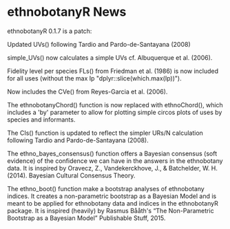 # ethnobotanyR News

ethnobotanyR 0.1.7 is a patch:

Updated UVs() following Tardio and Pardo-de-Santayana (2008)

simple_UVs() now calculates a simple UVs cf. Albuquerque et al. (2006).

Fidelity level per species FLs() from Friedman et al. (1986) is now included for all uses (without the  max Ip "dplyr::slice(which.max(Ip))").

Now includes the CVe() from Reyes-Garcia et al. (2006).

The ethnobotanyChord() function is now replaced with ethnoChord(), which includes a 'by' parameter to allow for plotting simple circos plots of uses by species and informants.

The CIs() function is updated to reflect the simpler URs/N calculation following Tardio and Pardo-de-Santayana (2008).

The ethno_bayes_consensus() function offers a Bayesian consensus (soft evidence) of the confidence we can have in the answers in the ethnobotany data. It is inspired by Oravecz, Z., Vandekerckhove, J., & Batchelder, W. H. (2014). Bayesian Cultural Consensus Theory.

The ethno_boot() function make a bootstrap analyses of ethnobotany indices. It creates a non-parametric bootstrap as a Bayesian Model and is meant to be applied for ethnobotany data and indices in the ethnobotanyR package. It is inspired (heavily) by Rasmus Bååth's “The Non-Parametric Bootstrap as a Bayesian Model” Publishable Stuff, 2015.